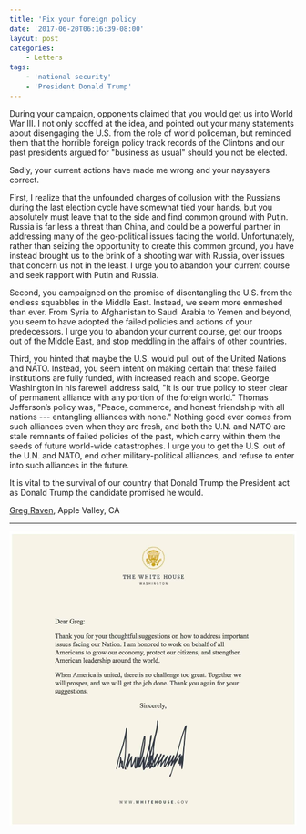 ```yaml
---
title: 'Fix your foreign policy'
date: '2017-06-20T06:16:39-08:00'
layout: post
categories:
    - Letters
tags:
    - 'national security'
    - 'President Donald Trump'
---
```


During your campaign, opponents claimed that you would get us into World War III. I not only scoffed at the idea, and pointed out your many statements about disengaging the U.S. from the role of world policeman, but reminded them that the horrible foreign policy track records of the Clintons and our past presidents argued for "business as usual" should you not be elected.

Sadly, your current actions have made me wrong and your naysayers correct.

First, I realize that the unfounded charges of collusion with the Russians during the last election cycle have somewhat tied your hands, but you absolutely must leave that to the side and find common ground with Putin. Russia is far less a threat than China, and could be a powerful partner in addressing many of the geo-political issues facing the world. Unfortunately, rather than seizing the opportunity to create this common ground, you have instead brought us to the brink of a shooting war with Russia, over issues that concern us not in the least. I urge you to abandon your current course and seek rapport with Putin and Russia.

Second, you campaigned on the promise of disentangling the U.S. from the endless squabbles in the Middle East. Instead, we seem more enmeshed than ever. From Syria to Afghanistan to Saudi Arabia to Yemen and beyond, you seem to have adopted the failed policies and actions of your predecessors. I urge you to abandon your current course, get our troops out of the Middle East, and stop meddling in the affairs of other countries.

Third, you hinted that maybe the U.S. would pull out of the United Nations and NATO. Instead, you seem intent on making certain that these failed institutions are fully funded, with increased reach and scope. George Washington in his farewell address said, "It is our true policy to steer clear of permanent alliance with any portion of the foreign world." Thomas Jefferson’s policy was, "Peace, commerce, and honest friendship with all nations --- entangling alliances with none." Nothing good ever comes from such alliances even when they are fresh, and both the U.N. and NATO are stale remnants of failed policies of the past, which carry within them the seeds of future world-wide catastrophes. I urge you to get the U.S. out of the U.N. and NATO, end other military-political alliances, and refuse to enter into such alliances in the future.

It is vital to the survival of our country that Donald Trump the President act as Donald Trump the candidate promised he would.

[Greg Raven](https://www.gregraven.org), Apple Valley, CA

---

[![Trump response](/assets/img/2017/06/2017-06-23-trump-response.jpg)](/assets/img/2017/06/2017-06-23-trump-response.jpg)